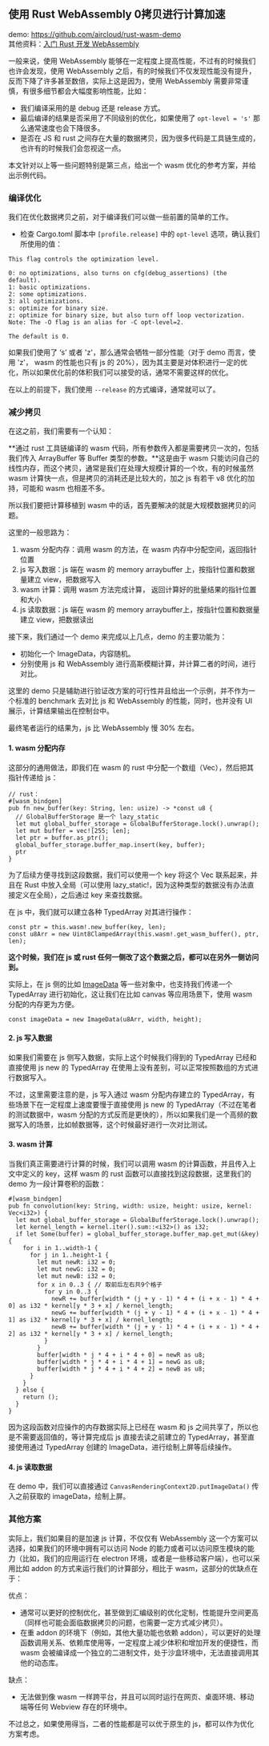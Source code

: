 ## 使用 Rust WebAssembly 0拷贝进行计算加速

demo: https://github.com/aircloud/rust-wasm-demo  
其他资料：[入门 Rust 开发 WebAssembly](https://zhuanlan.zhihu.com/p/104299612)

一般来说，使用 WebAssembly 能够在一定程度上提高性能，不过有的时候我们也许会发现，使用 WebAssembly 之后，有的时候我们不仅发现性能没有提升，反而下降了许多甚至数倍，实际上这是因为，使用 WebAssembly 需要非常谨慎，有很多细节都会大幅度影响性能，比如：

* 我们编译采用的是 debug 还是 release 方式。
* 最后编译的结果是否采用了不同级别的优化，如果使用了 `opt-level = 's'` 那么通常速度也会下降很多。
* 是否在 JS 和 rust 之间存在大量的数据拷贝，因为很多代码是工具链生成的，也许有的时候我们会忽视这一点。

本文针对以上等一些问题特别是第三点，给出一个 wasm 优化的参考方案，并给出示例代码。

### 编译优化

我们在优化数据拷贝之前，对于编译我们可以做一些前置的简单的工作。

* 检查 Cargo.toml 脚本中 `[profile.release]` 中的 `opt-level` 选项，确认我们所使用的值：

```
This flag controls the optimization level.

0: no optimizations, also turns on cfg(debug_assertions) (the default).
1: basic optimizations.
2: some optimizations.
3: all optimizations.
s: optimize for binary size.
z: optimize for binary size, but also turn off loop vectorization.
Note: The -O flag is an alias for -C opt-level=2.

The default is 0.
```

如果我们使用了 ‘s’ 或者 'z'，那么通常会牺牲一部分性能（对于 demo 而言，使用 'z'， wasm 的性能也只有 js 的 20%），因为其主要是对体积进行一定的优化，所以如果优化前的体积我们可以接受的话，通常不需要这样的优化。

在以上的前提下，我们使用 `--release` 的方式编译，通常就可以了。

### 减少拷贝

在这之前，我们需要有一个认知：

**通过 rust 工具链编译的 wasm 代码，所有参数传入都是需要拷贝一次的，包括我们传入 ArrayBuffer 等 Buffer 类型的参数。**这是由于 wasm 只能访问自己的线性内存，而这个拷贝，通常是我们在处理大规模计算的一个坎，有的时候虽然 wasm 计算快一点，但是拷贝的消耗还是比较大的，加之 js 有若干 v8 优化的加持，可能和 wasm 也相差不多。

所以我们要把计算移植到 wasm 中的话，首先要解决的就是大规模数据拷贝的问题。

这里的一般思路为：

1. wasm 分配内存：调用 wasm 的方法，在 wasm 内存中分配空间，返回指针位置
2. js 写入数据：js 端在 wasm 的 memory arraybuffer 上，按指针位置和数据量建立 view，把数据写入
3. wasm 计算：调用 wasm 方法完成计算， 返回计算好的批量结果的指针位置和大小
4. js 读取数据：js 端在 wasm 的 memory arraybuffer上，按指针位置和数据量建立 view，把数据读出

接下来，我们通过一个 demo 来完成以上几点，demo 的主要功能为：

* 初始化一个 ImageData，内容随机。
* 分别使用 js 和 WebAssembly 进行高斯模糊计算，并计算二者的时间，进行对比。

这里的 demo 只是辅助进行验证改方案的可行性并且给出一个示例，并不作为一个标准的 benchmark 去对比 js 和 WebAssembly 的性能，同时，也并没有 UI 展示，计算结果输出在控制台中。

最终笔者运行的结果为，js 比 WebAssembly 慢 30% 左右。

#### 1. wasm 分配内存

这部分的通用做法，即我们在 wasm 的 rust 中分配一个数组（Vec），然后把其指针传递给 js：

```
// rust：
#[wasm_bindgen]
pub fn new_buffer(key: String, len: usize) -> *const u8 {
  // GlobalBufferStorage 是一个 lazy_static
  let mut global_buffer_storage = GlobalBufferStorage.lock().unwrap();
  let mut buffer = vec![255; len];
  let ptr = buffer.as_ptr();
  global_buffer_storage.buffer_map.insert(key, buffer);
  ptr
}
```

为了后续方便寻找到这段数据，我们可以使用一个 key 将这个 Vec 联系起来，并且在 Rust 中放入全局（可以使用 lazy_static!，因为这种类型的数据没有办法直接定义在全局），之后通过 key 来查找数据。

在 js 中，我们就可以建立各种 TypedArray 对其进行操作：

```
const ptr = this.wasm!.new_buffer(key, len);
const u8Arr = new Uint8ClampedArray(this.wasm!.get_wasm_buffer(), ptr, len);
```

**这个时候，我们在 js 或 rust 任何一侧改了这个数据之后，都可以在另外一侧访问到。**

实际上，在 js 侧的比如 [ImageData](https://developer.mozilla.org/en-US/docs/Web/API/ImageData/ImageData) 等一些对象中，也支持我们传递一个 TypedArray 进行初始化，这让我们在比如 canvas 等应用场景下，使用 wasm 分配的内存更为方便。

```
const imageData = new ImageData(u8Arr, width, height);
```

#### 2. js 写入数据

如果我们需要在 js 侧写入数据，实际上这个时候我们得到的 TypedArray 已经和直接使用 js new 的 TypedArray 在使用上没有差别，可以正常按照数组的方式进行数据写入。

不过，这里需要注意的是，js 写入通过 wasm 分配内存建立的 TypedArray，有些场景下在一定程度上速度要慢于直接使用 js new 的 TypedArray（不过在笔者的测试数据中，wasm 分配的方式反而是更快的），所以如果我们是一个高频的数据写入的场景，比如帧数据等，这个时候最好进行一次对比测试。


#### 3. wasm 计算

当我们真正需要进行计算的时候，我们可以调用 wasm 的计算函数，并且传入上文中定义的 key，这样 wasm 的 rust 函数可以直接找到这段数据，这里我们的 demo 为一段计算卷积的函数：

```
#[wasm_bindgen]
pub fn convolution(key: String, width: usize, height: usize, kernel: Vec<i32>) {
  let mut global_buffer_storage = GlobalBufferStorage.lock().unwrap();
  let kernel_length = kernel.iter().sum::<i32>() as i32;
  if let Some(buffer) = global_buffer_storage.buffer_map.get_mut(&key) {
    for i in 1..width-1 {
      for j in 1..height-1 {
        let mut newR: i32 = 0;
        let mut newG: i32 = 0;
        let mut newB: i32 = 0;
        for x in 0..3 { // 取前后左右共9个格子
          for y in 0..3 {
            newR += buffer[width * (j + y - 1) * 4 + (i + x - 1) * 4 + 0] as i32 * kernel[y * 3 + x] / kernel_length;
            newG += buffer[width * (j + y - 1) * 4 + (i + x - 1) * 4 + 1] as i32 * kernel[y * 3 + x] / kernel_length;
            newB += buffer[width * (j + y - 1) * 4 + (i + x - 1) * 4 + 2] as i32 * kernel[y * 3 + x] / kernel_length;
          }
        }
        buffer[width * j * 4 + i * 4 + 0] = newR as u8;
        buffer[width * j * 4 + i * 4 + 1] = newG as u8;
        buffer[width * j * 4 + i * 4 + 2] = newB as u8;
      }
    }
  } else {
    return ();
  }
}
```

因为这段函数对应操作的内存数据实际上已经在 wasm 和 js 之间共享了，所以也是不需要返回值的，等计算完成后 js 直接去读之前建立的 TypedArray，甚至直接使用通过 TypedArray 创建的 ImageData，进行绘制上屏等后续操作。

#### 4. js 读取数据

在 demo 中，我们可以直接通过 `CanvasRenderingContext2D.putImageData()` 传入之前获取的 imageData，绘制上屏。

### 其他方案

实际上，我们如果目的是加速 js 计算，不仅仅有 WebAssembly 这一个方案可以选择，如果我们的环境中拥有可以访问 Node 的能力或者可以访问原生模块的能力（比如，我们的应用运行在 electron 环境，或者是一些移动客户端），也可以采用比如 addon 的方式来运行我们的计算部分，相比于 wasm，这部分的优缺点在于：

优点：

* 通常可以更好的控制优化，甚至做到汇编级别的优化定制，性能提升空间更高（同样也可能会面临数据拷贝的问题，也需要一定方式减少拷贝）。
* 在重 addon 的环境下（例如，其他大量功能也依赖 addon），可以更好的处理函数调用关系、依赖库使用等，一定程度上减少体积和增加开发的便捷性，而 wasm 会被编译成一个独立的二进制文件，处于沙盒环境中，无法直接调用其他的动态库。

缺点：

* 无法做到像 wasm 一样跨平台，并且可以同时运行在网页、桌面环境、移动端等任何 Webview 存在的环境中。

不过总之，如果使用得当，二者的性能都是可以优于原生的 js，都可以作为优化方案考虑。
